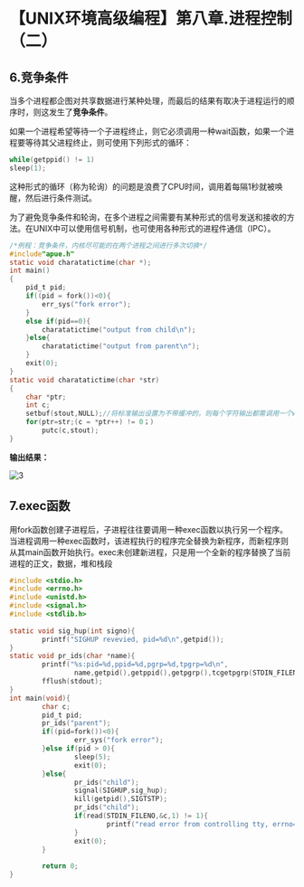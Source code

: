 # 【UNIX环境高级编程】第八章.进程控制（二）

## 6.竞争条件

当多个进程都企图对共享数据进行某种处理，而最后的结果有取决于进程运行的顺序时，则这发生了**竞争条件**。

如果一个进程希望等待一个子进程终止，则它必须调用一种wait函数，如果一个进程要等待其父进程终止，则可使用下列形式的循环：

~~~c
while(getppid() != 1)
sleep(1);
~~~

这种形式的循环（称为轮询）的问题是浪费了CPU时间，调用着每隔1秒就被唤醒，然后进行条件测试。

为了避免竞争条件和轮询，在多个进程之间需要有某种形式的信号发送和接收的方法。在UNIX中可以使用信号机制，也可使用各种形式的进程件通信（IPC）。

~~~c
/*例程：竞争条件，内核尽可能的在两个进程之间进行多次切换*/
#include"apue.h"
static void charatatictime(char *);
int main()
{
    pid_t pid;
    if((pid = fork())<0){
        err_sys("fork error");
    }
    else if(pid==0){
        charatatictime("output from child\n");
    }else{
        charatatictime("output from parent\n");
    }
    exit(0);
}
static void charatatictime(char *str)
{
    char *ptr;
    int c;
    setbuf(stout,NULL);//将标准输出设置为不带缓冲的，则每个字符输出都需调用一个write
    for(ptr=str;(c = *ptr++) != 0；)
        putc(c,stout);
}
~~~

**输出结果：**

![3](F:\学习专用\学习笔记\图片\3.png)

##  7.exec函数

用fork函数创建子进程后，子进程往往要调用一种exec函数以执行另一个程序。当进程调用一种exec函数时，该进程执行的程序完全替换为新程序，而新程序则从其main函数开始执行。exec未创建新进程，只是用一个全新的程序替换了当前进程的正文，数据，堆和栈段







~~~c
#include <stdio.h>
#include <errno.h>
#include <unistd.h>
#include <signal.h>
#include <stdlib.h>
 
static void sig_hup(int signo){
        printf("SIGHUP revevied, pid=%d\n",getpid());
} 
static void pr_ids(char *name){
        printf("%s:pid=%d,ppid=%d,pgrp=%d,tpgrp=%d\n",
                name,getpid(),getppid(),getpgrp(),tcgetpgrp(STDIN_FILENO));
        fflush(stdout);
}
int main(void){
        char c;
        pid_t pid;
        pr_ids("parent");
        if((pid=fork())<0){
                err_sys("fork error");
        }else if(pid > 0){
                sleep(5);
                exit(0);
        }else{
                pr_ids("child");
                signal(SIGHUP,sig_hup);
                kill(getpid(),SIGTSTP);
                pr_ids("child");
                if(read(STDIN_FILENO,&c,1) != 1){
                        printf("read error from controlling tty, errno=%d\n",errno);
                }
                exit(0);
        }
 
        return 0;
}
~~~



